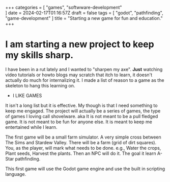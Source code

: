 +++
categories = [
  "games",
  "softwware-development"	
]
date = 2024-02-17T01:16:57Z
draft = false
tags = [
  "godot",
  "pathfinding",
  "game-development"
]
title = "Starting a new game for fun and education."
+++
# I am starting a new project to keep my skills sharp.  
I have been in a rut lately and I wanted to "sharpen my axe".  **Just** watching video tutorials or howto blogs
may scratch that itch to learn, it doesn't actually do much for internalizing it.  I made a list of reason to 
a game as the skeleton to hang this learning on.

* I LIKE GAMES

It isn't a long list but it is effective.  My though is that I need something to keep me engaged.  The project
will actually be a series of games, the type of games I loving call shovelware.  aka It is not meant to be a 
pull fledged game.  It is not meant to be fun for anyone else.  It is meant to keep me entertained while I learn.

The first game will be a small farm simulator.  A very simple cross between The Sims and Stardew Valley.  There 
will be a farm (grid of dirt squares).  You, as the player, will mark what needs to be done. e.g., Water the 
crops, Plant seeds, Harvest the plants.  Then an NPC will do it.  The goal it learn A-Star pathfinding.

This first game will use the Godot game engine and use the built in scripting language.
